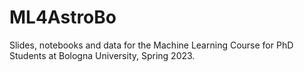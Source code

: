 # ML4AstroBo
Slides, notebooks and data for the Machine Learning Course for PhD Students at Bologna University, Spring 2023.
